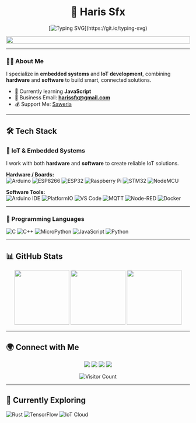 <div align="center">

# 🚀 Haris Sfx  

[![Typing SVG](https://readme-typing-svg.demolab.com?font=Fira+Code&duration=4000&pause=500&color=36BCF7&center=true&vCenter=true&width=600&lines=Software+Development+Engineer;Full+Stack+Developer;Bot+Developer;AI+Engineer;IoT+%26+Embedded+Systems+Enthusiast;Connecting+Hardware+%26+Software;Code.+Create.+Innovate.)](https://git.io/typing-svg)

<img src="https://i.imgur.com/dBaSKWF.gif" height="20" width="100%">
</div>

---

### 👨‍💻 About Me
I specialize in **embedded systems** and **IoT development**, combining **hardware** and **software** to build smart, connected solutions.  

- 🌱 Currently learning **JavaScript**  
- 📧 Business Email: **harissfx@gmail.com**  
- 💰 Support Me: [Saweria](https://saweria.co/Haris66)  

---

## 🛠 Tech Stack  

### 🔹 IoT & Embedded Systems  
I work with both **hardware** and **software** to create reliable IoT solutions.  

**Hardware / Boards:**  
![Arduino](https://img.shields.io/badge/Arduino-00979D?style=for-the-badge&logo=arduino&logoColor=white)
![ESP8266](https://img.shields.io/badge/ESP8266-E7352C?style=for-the-badge&logo=espressif&logoColor=white)
![ESP32](https://img.shields.io/badge/ESP32-003B57?style=for-the-badge&logo=espressif&logoColor=white)
![Raspberry Pi](https://img.shields.io/badge/Raspberry%20Pi-C51A4A?style=for-the-badge&logo=raspberrypi&logoColor=white)
![STM32](https://img.shields.io/badge/STM32-03234B?style=for-the-badge&logo=stmicroelectronics&logoColor=white)
![NodeMCU](https://img.shields.io/badge/NodeMCU-1B365D?style=for-the-badge&logo=espressif&logoColor=white)

**Software Tools:**  
![Arduino IDE](https://img.shields.io/badge/Arduino_IDE-00979D?style=for-the-badge&logo=arduino&logoColor=white)
![PlatformIO](https://img.shields.io/badge/PlatformIO-FF9E0F?style=for-the-badge&logo=platformio&logoColor=white)
![VS Code](https://img.shields.io/badge/VS_Code-007ACC?style=for-the-badge&logo=visual-studio-code&logoColor=white)
![MQTT](https://img.shields.io/badge/MQTT-660066?style=for-the-badge&logo=eclipsemosquitto&logoColor=white)
![Node-RED](https://img.shields.io/badge/Node--RED-8F0000?style=for-the-badge&logo=nodered&logoColor=white)
![Docker](https://img.shields.io/badge/Docker-2496ED?style=for-the-badge&logo=docker&logoColor=white)

---

### 🔹 Programming Languages  
![C](https://img.shields.io/badge/C-00599C?style=for-the-badge&logo=c&logoColor=white)
![C++](https://img.shields.io/badge/C++-00599C?style=for-the-badge&logo=c%2B%2B&logoColor=white)
![MicroPython](https://img.shields.io/badge/MicroPython-2B5B84?style=for-the-badge&logo=python&logoColor=white)
![JavaScript](https://img.shields.io/badge/JavaScript-F7DF1E?style=for-the-badge&logo=javascript&logoColor=black)
![Python](https://img.shields.io/badge/Python-3776AB?style=for-the-badge&logo=python&logoColor=white)

---

## 📊 GitHub Stats  

<div align="center">
  <img src="https://github-readme-stats.vercel.app/api?username=nazedev&show_icons=true&theme=chartreuse-dark" height="150"/>
  <img src="https://streak-stats.demolab.com/?user=nasedev&theme=chartreuse-dark" height="150"/>
  <img src="https://github-readme-stats.vercel.app/api/top-langs/?username=nazedev&theme=chartreuse-dark&layout=compact" height="150"/>
</div>

---

## 🌍 Connect with Me  

<p align="center">
  <a href="https://t.me/CircuitNomad"><img src="https://img.shields.io/badge/Telegram-0088cc?style=for-the-badge&logo=telegram&logoColor=white"/></a>
  <a href="https://github.com/harissfx"><img src="https://img.shields.io/badge/GitHub-000000?style=for-the-badge&logo=github&logoColor=white"/></a>
  <a href="https://x.com/HarisSfx"><img src="https://img.shields.io/badge/Twitter/X-000000?style=for-the-badge&logo=x&logoColor=white"/></a>
  <a href="https://shopee.co.id/hr_project_"><img src="https://img.shields.io/badge/Shopee-EE4D2D?style=for-the-badge&logo=shopee&logoColor=white"/></a>
</p>

<p align="center">
  <img src="https://count.getloli.com/get/@harissfx-github-readme?theme=rule34" alt="Visitor Count"/>
</p>

---

## 🎯 Currently Exploring  

![Rust](https://img.shields.io/badge/Rust-000000?style=for-the-badge&logo=rust&logoColor=white)
![TensorFlow](https://img.shields.io/badge/TensorFlow-FF6F00?style=for-the-badge&logo=tensorflow&logoColor=white)
![IoT Cloud](https://img.shields.io/badge/IoT_Cloud-4285F4?style=for-the-badge&logo=googlecloud&logoColor=white)
